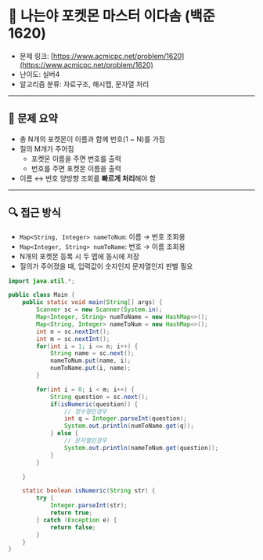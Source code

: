 # 📅 나는야 포켓몬 마스터 이다솜 (백준 1620)

- 문제 링크: [https://www.acmicpc.net/problem/1620](https://www.acmicpc.net/problem/1620)
- 난이도: 실버4
- 알고리즘 분류: 자료구조, 해시맵, 문자열 처리

---

## 📌 문제 요약

- 총 N개의 포켓몬이 이름과 함께 번호(1 ~ N)를 가짐
- 질의 M개가 주어짐
    - 포켓몬 이름을 주면 번호를 출력
    - 번호를 주면 포켓몬 이름을 출력
- 이름 ↔ 번호 양방향 조회를 **빠르게 처리**해야 함

---

## 🔍 접근 방식

- `Map<String, Integer> nameToNum`: 이름 → 번호 조회용
- `Map<Integer, String> numToName`: 번호 → 이름 조회용
- N개의 포켓몬 등록 시 두 맵에 동시에 저장
- 질의가 주어졌을 때, 입력값이 숫자인지 문자열인지 판별 필요

```java
import java.util.*;

public class Main {
    public static void main(String[] args) {
        Scanner sc = new Scanner(System.in);
        Map<Integer, String> numToName = new HashMap<>();
        Map<String, Integer> nameToNum = new HashMap<>();
        int n = sc.nextInt();
        int m = sc.nextInt();
        for(int i = 1; i <= n; i++) {
            String name = sc.next();
            nameToNum.put(name, i);
            numToName.put(i, name);
        }

        for(int i = 0; i < m; i++) {
            String question = sc.next();
            if(isNumeric(question)) {
                // 정수형인경우
                int q = Integer.parseInt(question);
                System.out.println(numToName.get(q));
            } else {
                // 문자열인경우
                System.out.println(nameToNum.get(question));
            }
        }

    }

    static boolean isNumeric(String str) {
        try {
            Integer.parseInt(str);
            return true;
        } catch (Exception e) {
            return false;
        }
    }
}
